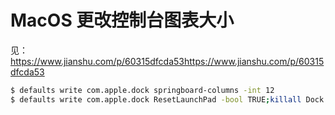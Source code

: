 # MacOS 更改控制台图表大小

见：https://www.jianshu.com/p/60315dfcda53https://www.jianshu.com/p/60315dfcda53

```bash
$ defaults write com.apple.dock springboard-columns -int 12
$ defaults write com.apple.dock ResetLaunchPad -bool TRUE;killall Dock
```

